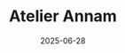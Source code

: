 ---
title: Atelier Annam
address: 25 rue de Cotte, 75012 Paris
date: 2025-06-28
ratings:
- 4
foodtags:
- vietnamien
countrycodes:
- VNM
cover: P1007440
---